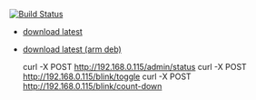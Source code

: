[![Build Status](https://drone.io/github.com/benschw/pi/status.png)](https://drone.io/github.com/benschw/pi/latest)



- [download latest](https://drone.io/github.com/benschw/pi/files/piled)
- [download latest (arm deb)](https://drone.io/github.com/benschw/pi/files/build/piled.deb)


	curl -X POST http://192.168.0.115/admin/status
	curl -X POST http://192.168.0.115/blink/toggle
	curl -X POST http://192.168.0.115/blink/count-down